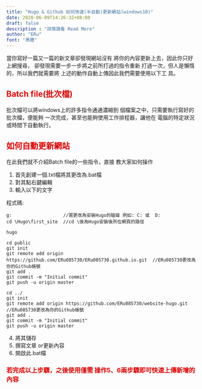 ```yaml
---
title: "Hugo & Github 如何快速(半自動)更新網站(windows10)"
date: 2020-06-09T14:26:32+08:00
draft: false
description : "詳情請看 Read More"
author: "ERu"
font: "黑體"
---
```


當你寫好一篇又一篇的新文章卻發現網站沒有
將你的內容更新上去，因此你只好上網搜尋，
卻發現需要一步一步將之前所打過的指令重新
打過一次，但人是懶惰的，所以我們就需要將
上述的動作自動上傳因此我們需要使用以下工
具。

## <font color ="#dd0000">Batch file(批次檔)</font>

批次檔可以將windows上的許多指令通通濃縮到
個檔案之中，只需要執行寫好的批次檔，便能夠
一次完成，甚至也能夠使用工作排程器，讓他在
電腦的特定狀況或時間下自動執行。

## <font color ="#dd0000">如何自動更新網站</font>

在此我們就不介紹Batch file的一些指令，直接
教大家如何操作

1. 首先創建一個.txt檔將其更改為.bat檔
2. 對其點右鍵編輯
3. 輸入以下的文字

程式碼:

	g:                   //需更改為安裝Hugo的磁碟 例如: C: 或  D:
	cd \Hugo\first_site  //cd \後為Hugo安裝後所在網頁的路徑

	hugo

	cd public
	git init
	git remote add origin https://github.com/ERu085730/ERu085730.github.io.git  //ERu085730更改為你的Github帳號
	git add .
	git commit -m "Initial commit"
	git push -u origin master

	cd ../
	git init
	git remote add origin https://github.com/ERu085730/website-hugo.git  //ERu085730更改為你的Github帳號
	git add .
	git commit -m "Initial commit"
	git push -u origin master


4. 將其儲存
5. 撰寫文章 or更新內容
6. 開啟此.bat檔

### <font color ="#dd0000">若完成以上步驟，之後使用僅需 操作5、6兩步驟即可快速上傳新增的內容</font>